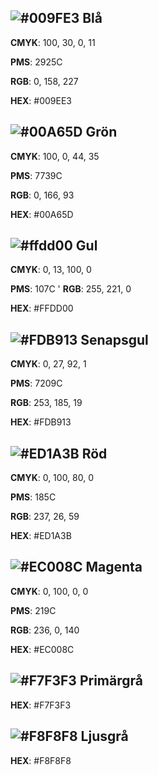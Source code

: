 ## ![#009FE3](https://placehold.co/32x32/009FE3/009FE3.png) Blå

**CMYK**: 100, 30, 0, 11

**PMS**: 2925C

**RGB**: 0, 158, 227

**HEX**: #009EE3

## ![#00A65D](https://placehold.co/32x32/00A65D/00A65D.png) Grön

**CMYK**: 100, 0, 44, 35

**PMS**: 7739C

**RGB**: 0, 166, 93

**HEX**: #00A65D

## ![#ffdd00](https://placehold.co/32x32/ffdd00/ffdd00.png) Gul

**CMYK**: 0, 13, 100, 0

**PMS**: 107C
'
**RGB**: 255, 221, 0

**HEX**: #FFDD00

## ![#FDB913](https://placehold.co/32x32/FDB913/FDB913.png) Senapsgul

**CMYK**: 0, 27, 92, 1

**PMS**: 7209C

**RGB**: 253, 185, 19

**HEX**: #FDB913

## ![#ED1A3B](https://placehold.co/32x32/ED1A3B/ED1A3B.png) Röd

**CMYK**: 0, 100, 80, 0

**PMS**: 185C

**RGB**: 237, 26, 59

**HEX**: #ED1A3B

## ![#EC008C](https://placehold.co/32x32/EC008C/EC008C.png) Magenta

**CMYK**: 0, 100, 0, 0

**PMS**: 219C

**RGB**: 236, 0, 140

**HEX**: #EC008C

## ![#F7F3F3](https://placehold.co/32x32/F7F3F3/F7F3F3.png) Primärgrå

**HEX**: #F7F3F3

## ![#F8F8F8](https://placehold.co/32x32/F8F8F8/F8F8F8.png) Ljusgrå

**HEX**: #F8F8F8



